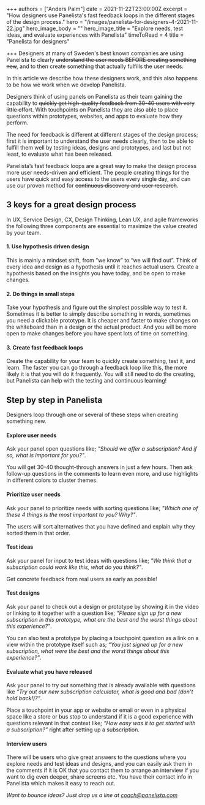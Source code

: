 +++
authors = ["Anders Palm"]
date = 2021-11-22T23:00:00Z
excerpt = "How designers use Panelista's fast feedback loops in the different stages of the design process."
hero = "/images/panelista-for-designers-4-2021-11-22.jpg"
hero_image_body = ""
hero_image_title = "Explore needs, test ideas, and evaluate experiences with Panelista"
timeToRead = 4
title = "Panelista for designers"

+++
Designers at many of Sweden's best known companies are using Panelista to clearly ~~understand the user needs BEFORE creating something new~~, and to then create something that actually fulfills the user needs. 

In this article we describe how these designers work, and this also happens to be how we work when we develop Panelista.

Designers think of using panels on Panelista as their team gaining the capability to ~~quickly get high-quality feedback from 30-40 users with very little effort~~. With touchpoints on Panelista they are also able to place questions within prototypes, websites, and apps to evaluate how they perform. 

The need for feedback is different at different stages of the design process; first it is important to understand the user needs clearly, then to be able to fulfill them well by testing ideas, designs and prototypes, and last but not least, to evaluate what has been released.

Panelista’s fast feedback loops are a great way to make the design process more user needs-driven and efficient. The people creating things for the users have quick and easy access to the users every single day, and can use our proven method for ~~continuous discovery and user research~~.

## 3 keys for a great design process
In UX, Service Design, CX, Design Thinking, Lean UX, and agile frameworks the following three components are essential to maximize the value created by your team.

#### 1. Use hypothesis driven design
This is mainly a mindset shift, from “we know” to “we will find out”. Think of every idea and design as a hypothesis until it reaches actual users. Create a hypothesis based on the insights you have today, and be open to make changes.

#### 2. Do things in small steps
Take your hypothesis and figure out the simplest possible way to test it. Sometimes it is better to simply describe something in words, sometimes you need a clickable prototype. It is cheaper and faster to make changes on the whiteboard than in a design or the actual product. And you will be more open to make changes before you have spent lots of time on something.

#### 3. Create fast feedback loops
Create the capability for your team to quickly create something, test it, and learn. The faster you can go through a feedback loop like this, the more likely it is that you will do it frequently. You will still need to do the creating, but Panelista can help with the testing and continuous learning!

## Step by step in Panelista
Designers loop through one or several of these steps when creating something new.

#### Explore user needs
Ask your panel open questions like; *"Should we offer a subscription? And if so, what is important for you?"*. 

You will get 30-40 thought-through answers in just a few hours. Then ask follow-up questions in the comments to learn even more, and use highlights in different colors to cluster themes. 

#### Prioritize user needs
Ask your panel to prioritize needs with sorting questions like; *"Which one of these 4 things is the most important to you? Why?"*. 

The users will sort alternatives that you have defined and explain why they sorted them in that order. 

#### Test ideas
Ask your panel for input to test ideas with questions like; *"We think that a subscription could work like this, what do you think?"*. 

Get concrete feedback from real users as early as possible!

#### Test designs
Ask your panel to check out a design or prototype by showing it in the video or linking to it together with a question like; *"Please sign up for a new subscription in this prototype, what are the best and the worst things about this experience?"*. 

You can also test a prototype by placing a touchpoint question as a link on a view within the prototype itself such as; *“You just signed up for a new subscription, what were the best and the worst things about this experience?”*.

#### Evaluate what you have released
Ask your panel to try out something that is already available with questions like *“Try out our new subscription calculator, what is good and bad (don’t hold back!)?”*. 

Place a touchpoint in your app or website or email or even in a physical space like a store or bus stop to understand if it is a good experience with questions relevant in that context like; *“How easy was it to get started with a subscription?”* right after setting up a subscription.

#### Interview users
There will be users who give great answers to the questions where you explore needs and test ideas and designs, and you can easily ask them in the comments if it is OK that you contact them to arrange an interview if you want to dig even deeper, share screens etc. You have their contact info in Panelista which makes it easy to reach out.

*Want to bounce ideas? Just drop us a line at coach@panelista.com*